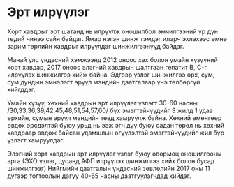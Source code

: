 # Эрт илрүүлэг

Хорт хавдрыг эрт шатанд нь илрүүлж оношилбол эмчилгээний үр дүн төдий чинээ сайн байдаг. Ямар нэгэн шинж тэмдэг илэрч эхлэхээс өмнө зарим төрлийн хавдрыг илрүүлдэг шинжилгээнүүд байдаг. 

Манай улс үндэсний хэмжээнд 2012 оноос хөх болон умайн хүзүүний хорт хавдар, 2017 оноос элэгний хавдрын шалтгаан гепатит В, С-г илрүүлэх шинжилгээ хийж байна. Эдгээр үзлэг шинжилгээ өрх, сум, сум дундын эмнэлэгт эрүүл мэндийн даатгалаар үнэ төлбөргүй хийгддэг. 

Умайн хүзүү, хөхний хавдрын эрт илрүүлэг үзлэгт 30-60 насны /30,33,36,39,42,45,48,51,54,57,60/ бүх эмэгтэйчүүдийг 3 жилд 1 удаа өрхийн, сумын эрүүл мэндийн төвд хамруулж байна. Хөхний өмөнгөөр өвдөх эрсдэлтэй буюу урьд нь ээж эгч дүү буюу садан төрөл нь хөхний хавдраар  өвдөж байсан удамшлын өгүүлэлтэй эмэгтэйчүүдийг жил бүр үзлэгт хамруулдаг. 

Элэгний хорт хавдрын эрт илрүүлэг үзлэг буюу өвөрмөц оношилгооны арга (ЭХО үзлэг, цусанд АФП илрүүлэх шинжилгээ хийх болон бусад шинжилгээг) Нийгмийн даатгалын үндэсний зөвлөлийн 2017 оны 11 дүгээр тогтоолын дагуу 40-65 насны даатгуулагчдад хийдэг. 
